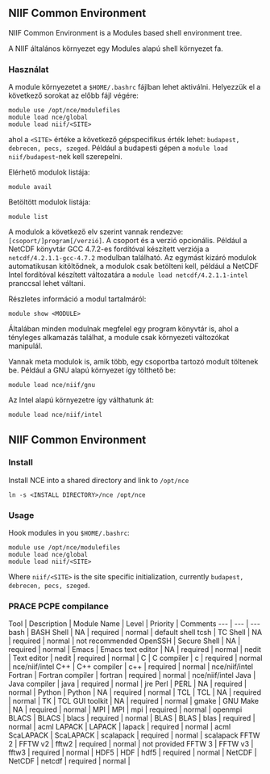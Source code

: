 ## NIIF Common Environment
NIIF Common Environment is a Modules based shell environment tree.

A NIIF általános környezet egy Modules alapú shell környezet fa.

### Használat
A module környezetet a `$HOME/.bashrc` fájlban lehet aktiválni. Helyezzük el a következő sorokat az előbb fájl végére:

    module use /opt/nce/modulefiles
    module load nce/global
    module load niif/<SITE>

ahol a `<SITE>` értéke a következő gépspecifikus érték lehet: `budapest, debrecen, pecs, szeged`. Például a budapesti gépen a `module load niif/budapest`-nek kell szerepelni.

Elérhető modulok listája:

    module avail

Betöltött modulok listája:

    module list

A modulok a következő elv szerint vannak rendezve: `[csoport/]program[/verzió]`. A csoport és a verzió opcionális. Például a NetCDF könyvtár GCC 4.7.2-es fordítóval készített verziója a `netcdf/4.2.1.1-gcc-4.7.2` modulban található. Az egymást kizáró modulok automatikusan kitöltődnek, a modulok csak betölteni kell, például a NetCDF Intel fordítóval készített változatára a `module load netcdf/4.2.1.1-intel` pranccsal lehet váltani.

Részletes információ a modul tartalmáról:

    module show <MODULE>

Általában minden modulnak megfelel egy program könyvtár is, ahol a tényleges alkamazás találhat, a module csak környezeti változókat manipulál.

Vannak meta modulok is, amik több, egy csoportba tartozó modult töltenek be. Például a GNU alapú környezet így tölthető be:

    module load nce/niif/gnu

Az Intel alapú környezetre így válthatunk át:

    module load nce/niif/intel

## NIIF Common Environment

### Install
Install NCE into a shared directory and link to `/opt/nce`

    ln -s <INSTALL DIRECTORY>/nce /opt/nce

### Usage
Hook modules in you `$HOME/.bashrc`:

    module use /opt/nce/modulefiles
    module load nce/global
    module load niif/<SITE>

Where `niif/<SITE>` is the site specific initialization, currently `budapest, debrecen, pecs, szeged`.

### PRACE PCPE compilance

Tool      | Description  | Module Name | Level    | Priority | Comments
--- | --- | ---
bash      | BASH Shell   | NA          | required | normal   | default shell
tcsh      | TC Shell     | NA          | required | normal   | not recommended
OpenSSH   | Secure Shell | NA          | required | normal   |
Emacs     | Emacs text editor | NA     | required | normal   |
nedit     | Text editor  | nedit       | required | normal   |
C         | C compiler   | c           | required | normal   | nce/niif/intel
C++       | C++ compiler | c++         | required | normal   | nce/niif/intel
Fortran   | Fortran compiler | fortran | required | normal   | nce/niif/intel
Java      | Java compiler | java       | required | normal   | jre
Perl      | PERL         | NA          | required | normal   |
Python    | Python       | NA          | required | normal   |
TCL       | TCL          | NA          | required | normal   | 
TK        | TCL GUI toolkit | NA       | required | normal   | 
gmake     | GNU Make     | NA          | required | normal   |
MPI       | MPI          | mpi         | required | normal   | openmpi
BLACS     | BLACS        | blacs       | required | normal   |
BLAS      | BLAS         | blas        | required | normal   | acml
LAPACK    | LAPACK       | lapack      | required | normal   | acml
ScaLAPACK | ScaLAPACK    | scalapack   | required | normal   | scalapack
FFTW 2    | FFTW v2      | fftw2       | required | normal   | not provided
FFTW 3    | FFTW v3      | fftw3       | required | normal   | 
HDF5      | HDF          | hdf5        | required | normal   |
NetCDF    | NetCDF       | netcdf      | required | normal   |
